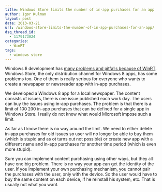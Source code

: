 ```yaml
---
title: Windows Store limits the number of in-app purchases for an app
author: Igor Kulman
layout: post
date: 2013-03-21
url: /windows-store-limits-the-number-of-in-app-purchases-for-an-app/
dsq_thread_id:
  - 1179173024
categories:
  - WinRT
tags:
  - windows store
---
```

Windows 8 development has [many problems and pitfalls because of WinRT][1]. Windows Store, the only distribution channel for Windows 8 apps, has some problems too. One of them is really serious for everyone who wants to create a newspaper or newsreader app with in-app purchases. 

We developed a Windows 8 app for a local newspaper. The content consists of issues, there is one issue published each work day. The users can buy the issues using in-app purchases. The problem is that there is a limit of <del datetime="2013-05-26T14:03:17+00:00">100</del> 200 in-app purchases that can be defined for a single app in Windows Store. I really do not know what would Microsoft impose such a limit. 

As far as I know there is no way around the limit. We need to either delete in-app purchases for old issues so user will no longer be able to buy them (which is stupid and as ot turns out not possible) or create new app with a different name and in-app purchases for another time period (which is even more stupid).

<!--more-->

Sure you can implement content purchasing using other ways, but they all have one big problem. There is no way your app can get the identity of the user. If you implement your own purchasing mechanism, you cannot pair the purchases with the user, only with the device. So the user would have to buy the same content on each device, if he reinstall his system, etc. That is usually not what you want.

 [1]: http://blog.kulman.sk/why-are-there-no-great-windows-8-apps-because-of-winrt-a-developers-view/